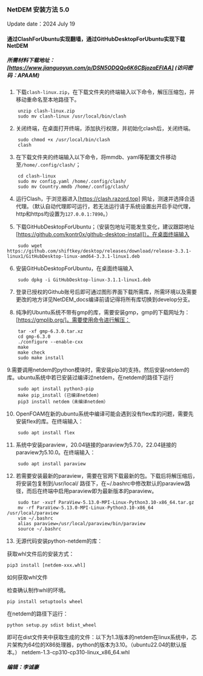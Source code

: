 ### NetDEM 安装方法 5.0 

Update date：2024 July 19

#### 通过ClashForUbuntu实现翻墙，通过GitHubDesktopForUbuntu实现下载NetDEM

##### 所需材料下载地址：[https://www.jianguoyun.com/p/DSN5ODQQo6K6CBjozaEFIAA] (访问密码：APAAM)

1. 下载`clash-linux.zip`，在下载文件夹的终端输入以下命令，解压压缩包，并移动重命名至本地路径下。

```
    unzip clash-linux.zip
    sudo mv clash-linux /usr/local/bin/clash
```

2. 关闭终端，在桌面打开终端，添加执行权限，并初始化clash后，关闭终端。
```
    sudo chmod +x /usr/local/bin/clash
    clash
```

3. 在下载文件夹的终端输入以下命令，将mmdb、yaml等配置文件移动至`/home/.config/clash/`；

```
    cd clash-linux
    sudo mv config.yaml /home/.config/clash/
    sudo mv Country.mmdb /home/.config/clash/
```

4. 运行Clash，于浏览器进入[https://clash.razord.top] 网址，测速并选择合适代理。（默认自动代理即可运行，若无法运行请于系统设置出开启手动代理，http和https均设置为```127.0.0.1:7890```。）

5. 下载GitHubDesktopForUbuntu；（安装包地址可能发生变化，建议跟踪地址[https://github.com/kontr0x/github-desktop-install]）。在桌面终端输入
```
    sudo wget https://github.com/shiftkey/desktop/releases/download/release-3.3.1-linux1/GitHubDesktop-linux-amd64-3.3.1-linux1.deb
```

6. 安装GitHubDesktopForUbuntu，在桌面终端输入
```
    sudo dpkg -i GitHubDesktop-linux-3.1.1-linux1.deb
```

7. 登录已授权的Github账号后即可通过图形界面下载所需库，所需环境以及需要更改的地方详见NetDEM_docs编译前请记得将所有库切换到develop分支。

8. 纯净的Ubuntu系统不带有gmp的库，需要安装gmp，gmp的下载网址为：[https://gmplib.org/]。需要使用命令进行解压：
```
    tar -xf gmp-6.3.0.tar.xz
    cd gmp-6.3.0
    ./configure --enable-cxx
    make
    make check
    sudo make install
```



9.需要调用netdem的python模块时，需安装pip3的支持。然后安装netdem的库。ubuntu系统中若已安装过编译过netdem，在netdem的路径下运行
``` 
    sudo apt install python3-pip
    make pip_install (已编译netdem)
    pip3 install netdem（未编译netdem）
```

10. OpenFOAM在新的ubuntu系统中编译可能会遇到没有flex库的问题，需要先安装flex的库。在终端输入：
```
    sudo apt install flex 
```

11. 系统中安装paraview，20.04链接的paraview为5.7.0，22.04链接的paraview为5.10.0。在终端输入：
```
    sudo apt install paraview
```
12. 若需要安装最新的paraview，需要在官网下载最新的包。下载后将解压缩后，将安装包复制到/usr/local/ 路径下，在~/.bashrc中修改默认的paraview路径，而后在终端中启用paraview即为最新版本的paraview。
```
    sudo tar -xvzf ParaView-5.13.0-MPI-Linux-Python3.10-x86_64.tar.gz 
    mv -rf ParaView-5.13.0-MPI-Linux-Python3.10-x86_64 /usr/local/paraview
    vim ~/.bashrc
    alias paraview=/usr/local/paraview/bin/paraview
    source ~/.bashrc
```

13. 无源代码安装python-netdem的库：

获取whl文件后的安装方式：
```
pip3 install [netdem-xxx.whl]
```

如何获取whl文件

检查确认制作whl的环境。
```
pip install setuptools wheel
```
在netdem的路径下运行：
```
python setup.py sdist bdist_wheel
```
即可在dist文件夹中获取生成的文件：以下为1.3版本的netdem在linux系统中，芯片架构为64位的X86处理器，python的版本为3.10。（ubuntu22.04的默认版本。）
netdem-1.3-cp310-cp310-linux_x86_64.whl

##### 编辑：李诚豪